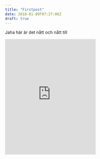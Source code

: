 ```yaml
---
title: "Firstpost"
date: 2018-01-09T07:27:06Z
draft: true
---
```



Jaha här är det nått
och nått till
<iframe src="https://open.spotify.com/embed/track/4g2JbR51vacn4MKGPH3xEc" width="300" height="380" frameborder="0" allowtransparency="true"></iframe>
